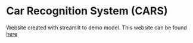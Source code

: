 # Car Recognition System (CARS)
Website created with streamlit to demo model. This website can be found [here](https://car-recognition-system.herokuapp.com)